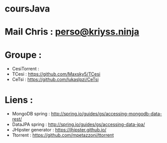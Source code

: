# coursJava

# Mail Chris : perso@kriyss.ninja

# Groupe : 
- CesiTorrent : 
- TCesi : https://github.com/Maxsky5/TCesi
- CeTsi : https://github.com/lukaslpzi/CeTsi


# Liens : 
- MongoDB spring : http://spring.io/guides/gs/accessing-mongodb-data-rest/
- DataJPA spring : http://spring.io/guides/gs/accessing-data-jpa/
- JHipster generator : https://jhipster.github.io/
- Ttorrent : https://github.com/mpetazzoni/ttorrent

